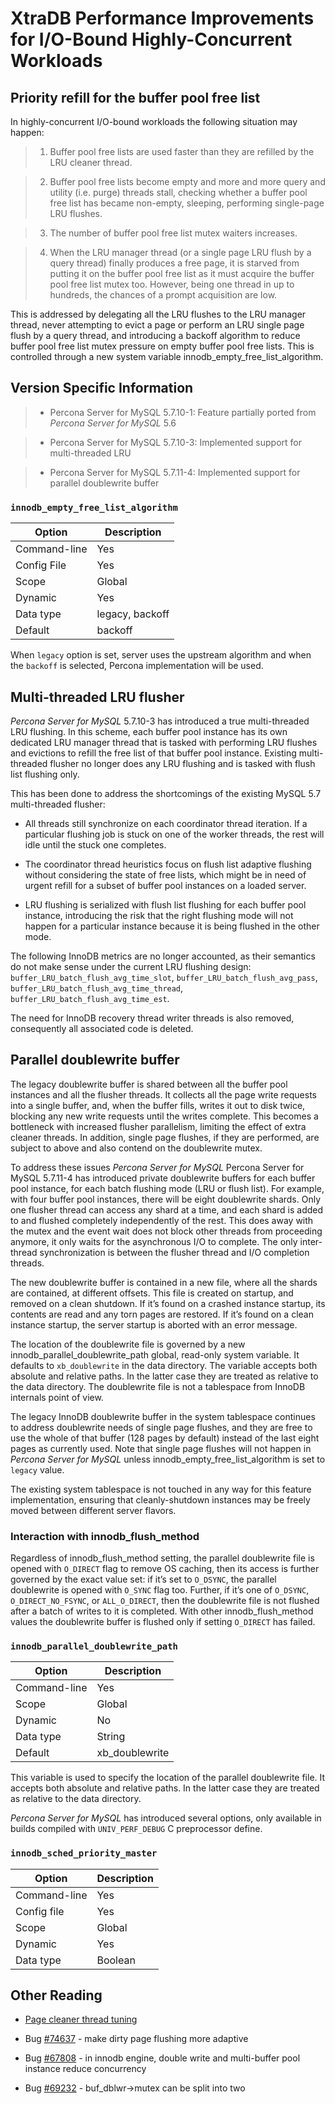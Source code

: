# XtraDB Performance Improvements for I/O-Bound Highly-Concurrent Workloads

## Priority refill for the buffer pool free list

In highly-concurrent I/O-bound workloads the following situation may happen:

> 
> 1. Buffer pool free lists are used faster than they are refilled by the LRU
> cleaner thread.


> 2. Buffer pool free lists become empty and more and more query and utility
> (i.e. purge) threads stall, checking whether a buffer pool free list has
> became non-empty, sleeping, performing single-page LRU flushes.


> 3. The number of buffer pool free list mutex waiters increases.


> 4. When the LRU manager thread (or a single page LRU flush by a query thread)
> finally produces a free page, it is starved from putting it on the buffer
> pool free list as it must acquire the buffer pool free list mutex too.
> However, being one thread in up to hundreds, the chances of a prompt
> acquisition are low.

This is addressed by delegating all the LRU flushes to the LRU manager
thread, never attempting to evict a page or perform an LRU single page flush by
a query thread, and introducing a backoff algorithm to reduce buffer pool free
list mutex pressure on empty buffer pool free lists. This is controlled through
a new system variable innodb_empty_free_list_algorithm.

## Version Specific Information

> 
> * Percona Server for MySQL 5.7.10-1: Feature partially ported from *Percona Server for MySQL* 5.6


> * Percona Server for MySQL 5.7.10-3: Implemented support for multi-threaded LRU


> * Percona Server for MySQL 5.7.11-4: Implemented support for parallel doublewrite buffer

### `innodb_empty_free_list_algorithm`

| Option       | Description     |
|--------------|-----------------|
| Command-line | Yes             |
| Config File  | Yes             |
| Scope        | Global          |
| Dynamic      | Yes             |
| Data type    | legacy, backoff |
| Default      | backoff         |

When `legacy` option is set, server uses the upstream algorithm and when
the `backoff` is selected, Percona implementation will be used.

## Multi-threaded LRU flusher

*Percona Server for MySQL* 5.7.10-3 has 
introduced a true multi-threaded LRU
flushing. In this scheme, each buffer pool instance has its own dedicated LRU
manager thread that is tasked with performing LRU flushes and evictions to
refill the free list of that buffer pool instance. Existing multi-threaded
flusher no longer does any LRU flushing and is tasked with flush list flushing
only.

This has been done to address the shortcomings of the existing MySQL 5.7
multi-threaded flusher:


* All threads still synchronize on each coordinator thread iteration. If a
particular flushing job is stuck on one of the worker threads, the rest will
idle until the stuck one completes.


* The coordinator thread heuristics focus on flush list adaptive flushing
without considering the state of free lists, which might be in need of urgent
refill for a subset of buffer pool instances on a loaded server.


* LRU flushing is serialized with flush list flushing for each buffer pool
instance, introducing the risk that the right flushing mode will not happen
for a particular instance because it is being flushed in the other mode.

The following InnoDB metrics are no longer accounted, as their semantics do
not make sense under the current LRU flushing design:
`buffer_LRU_batch_flush_avg_time_slot`, `buffer_LRU_batch_flush_avg_pass`,
`buffer_LRU_batch_flush_avg_time_thread`,
`buffer_LRU_batch_flush_avg_time_est`.

The need for InnoDB recovery thread writer threads is also removed,
consequently all associated code is deleted.

## Parallel doublewrite buffer

The legacy doublewrite buffer is shared between all the buffer pool instances
and all the flusher threads. It collects all the page write requests into a
single buffer, and, when the buffer fills, writes it out to disk twice,
blocking any new write requests until the writes complete. This becomes a
bottleneck with increased flusher parallelism, limiting the effect of extra
cleaner threads. In addition, single page flushes, if they are performed, are
subject to above and also contend on the doublewrite mutex.

To address these issues *Percona Server for MySQL* Percona Server for MySQL 5.7.11-4 has introduced private
doublewrite buffers for each buffer pool instance, for each batch flushing mode
(LRU or flush list). For example, with four buffer pool instances, there will
be eight doublewrite shards. Only one flusher thread can access any shard at a
time, and each shard is added to and flushed completely independently of the
rest. This does away with the mutex and the event wait does not block other
threads from proceeding anymore, it only waits for the asynchronous I/O to
complete. The only inter-thread synchronization is between the flusher thread
and I/O completion threads.

The new doublewrite buffer is contained in a new file, where all the shards are
contained, at different offsets. This file is created on startup, and removed
on a clean shutdown. If it’s found on a crashed instance startup, its contents
are read and any torn pages are restored. If it’s found on a clean instance
startup, the server startup is aborted with an error message.

The location of the doublewrite file is governed by a new
innodb_parallel_doublewrite_path global, read-only system variable.
It defaults to `xb_doublewrite` in the data directory. The variable
accepts both absolute and relative paths. In the latter case they are treated
as relative to the data directory. The doublewrite file is not a tablespace
from InnoDB internals point of view.

The legacy InnoDB doublewrite buffer in the system tablespace continues to
address doublewrite needs of single page flushes, and they are free to use the
whole of that buffer (128 pages by default) instead of the last eight pages as
currently used. Note that single page flushes will not happen in *Percona Server for MySQL* unless innodb_empty_free_list_algorithm is set to
`legacy` value.

The existing system tablespace is not touched in any way for this feature
implementation, ensuring that cleanly-shutdown instances may be freely moved
between different server flavors.

### Interaction with innodb_flush_method

Regardless of innodb_flush_method setting, the parallel doublewrite
file is opened with `O_DIRECT` flag to remove OS caching, then its access is
further governed by the exact value set: if it’s set to `O_DSYNC`, the
parallel doublewrite is opened with `O_SYNC` flag too. Further, if it’s one
of `O_DSYNC`, `O_DIRECT_NO_FSYNC`, or `ALL_O_DIRECT`, then the
doublewrite file is not flushed after a batch of writes to it is completed.
With other innodb_flush_method values the doublewrite buffer is
flushed only if setting `O_DIRECT` has failed.

### `innodb_parallel_doublewrite_path`

| Option       | Description    |
|--------------|----------------|
| Command-line | Yes            |
| Scope        | Global         |
| Dynamic      | No             |
| Data type    | String         |
| Default      | xb_doublewrite |

This variable is used to specify the location of the parallel doublewrite file.
It accepts both absolute and relative paths. In the latter case they are
treated as relative to the data directory.

*Percona Server for MySQL* has introduced several options, only available in builds
compiled with `UNIV_PERF_DEBUG` C preprocessor define.

### `innodb_sched_priority_master`

| Option       | Description |
|--------------|-------------|
| Command-line | Yes         |
| Config file  | Yes         |
| Scope        | Global      |
| Dynamic      | Yes         |
| Data type    | Boolean     |



## Other Reading


* [Page cleaner thread tuning](https://www.percona.com/doc/percona-server/5.6/performance/page_cleaner_tuning.html#page-cleaner-tuning)


* Bug [#74637](http://bugs.mysql.com/bug.php?id=74637) - make dirty page flushing more adaptive


* Bug [#67808](http://bugs.mysql.com/bug.php?id=67808) - in innodb engine, double write and multi-buffer pool
instance reduce concurrency


* Bug [#69232](http://bugs.mysql.com/bug.php?id=69232) - buf_dblwr->mutex can be split into two
